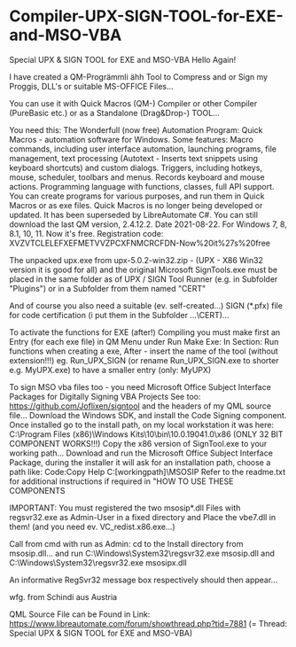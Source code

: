# Compiler-UPX-SIGN-TOOL-for-EXE-and-MSO-VBA
Special UPX &amp; SIGN TOOL for EXE and MSO-VBA
Hello Again!

I have created a QM-Progrämmli ähh Tool to Compress and or Sign my Proggis, DLL's or suitable MS-OFFICE Files...

You can use it with Quick Macros (QM-) Compiler or other Compiler (PureBasic etc.) or as a Standalone (Drag&Drop-) TOOL...

You need this:
The Wonderfull (now free) Automation Program:
Quick Macros - automation software for Windows. Some features:
Macro commands, including user interface automation, launching programs, file management, text processing (Autotext - Inserts text snippets using keyboard shortcuts) and custom dialogs.
Triggers, including hotkeys, mouse, scheduler, toolbars and menus.
Records keyboard and mouse actions.
Programming language with functions, classes, full API support.
You can create programs for various purposes, and run them in Quick Macros or as exe files.
Quick Macros is no longer being developed or updated. It has been superseded by LibreAutomate C#.
You can still download the last QM version, 2.4.12.2. Date 2021-08-22. For Windows 7, 8, 8.1, 10, 11.
Now it's free. Registration code: XVZVTCLELEFXEFMETVVZPCXFNMCRCFDN-Now%20it%27s%20free

The unpacked upx.exe from upx-5.0.2-win32.zip - (UPX - X86 Win32 version it is good for all) and the original Microsoft SignTools.exe must be placed in the same folder as of  UPX / SIGN Tool  Runner (e.g. in Subfolder "Plugins") or in a Subfolder from them named "CERT"

And of course you also need a suitable (ev. self-created...) SIGN (*.pfx) file for code certification (i put them in the Subfolder ...\CERT)...

To activate the functions for EXE (after!) Compiling you must make first an Entry (for each exe file) in QM Menu under Run Make Exe:
In Section: Run functions when creating a exe, After - insert the name of the tool (without extension!!!)
eg. Run_UPX_SIGN                                  (or rename Run_UPX_SIGN.exe to shorter e.g. MyUPX.exe) to have a smaller entry (only: MyUPX)

To sign MSO vba files too - you need
Microsoft Office Subject Interface Packages for Digitally Signing VBA Projects
See too: https://github.com/Joflixen/signtool and the headers of my QML source file...
Download the Windows SDK, and install the Code Signing component.
Once installed go to the install path, on my local workstation it was here: 
 C:\Program Files (x86)\Windows Kits\10\bin\10.0.19041.0\x86  (ONLY 32 BIT COMPONENT WORKS!!!)
Copy the x86 version of SignTool.exe to your working path... 
Download and run the Microsoft Office Subject Interface Package, during the installer it will ask for an installation path, choose a path like: 
Code:Copy      Help
C:\[workingpath]\MSOSIP
Refer to the readme.txt for additional instructions if required in "HOW TO USE THESE COMPONENTS

IMPORTANT: You must registered the two msosip*.dll Files with regsvr32.exe as Admin-User in a fixed directory and Place the vbe7.dll in them! (and you need ev. VC_redist.x86.exe...)

Call from cmd with run as Admin:
cd to the Install directory from msosip.dll... and run
C:\Windows\System32\regsvr32.exe msosip.dll and C:\Windows\System32\regsvr32.exe msosipx.dll

An informative RegSvr32 message box respectively should then appear...

wfg. from Schindi aus Austria

QML Source File can be Found in Link: https://www.libreautomate.com/forum/showthread.php?tid=7881 (= Thread:  Special UPX & SIGN TOOL for EXE and MSO-VBA)


